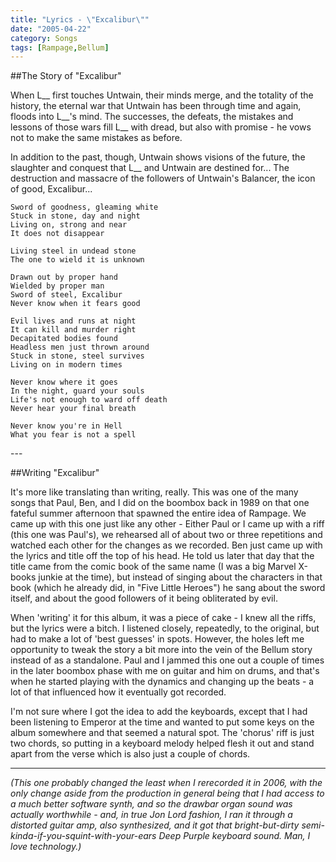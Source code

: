 ```yaml
---
title: "Lyrics - \"Excalibur\""
date: "2005-04-22"
category: Songs
tags: [Rampage,Bellum]
---
```


##The Story of "Excalibur"

When L\_\_ first touches Untwain, their minds merge, and the totality of the history, the eternal war that Untwain has been through time and again, floods into L\_\_'s mind. The successes, the defeats, the mistakes and lessons of those wars fill L\_\_ with dread, but also with promise - he vows not to make the same mistakes as before.

In addition to the past, though, Untwain shows visions of the future, the slaughter and conquest that L\_\_ and Untwain are destined for... The destruction and massacre of the followers of Untwain's Balancer, the icon of good, Excalibur...

```
Sword of goodness, gleaming white
Stuck in stone, day and night
Living on, strong and near
It does not disappear

Living steel in undead stone
The one to wield it is unknown

Drawn out by proper hand
Wielded by proper man
Sword of steel, Excalibur
Never know when it fears good

Evil lives and runs at night
It can kill and murder right
Decapitated bodies found
Headless men just thrown around
Stuck in stone, steel survives
Living on in modern times

Never know where it goes
In the night, guard your souls
Life's not enough to ward off death
Never hear your final breath

Never know you're in Hell
What you fear is not a spell
```

\-\-\-

##Writing "Excalibur"

It's more like translating than writing, really. This was one of the many songs that Paul, Ben, and I did on the boombox back in 1989 on that one fateful summer afternoon that spawned the entire idea of Rampage. We came up with this one just like any other - Either Paul or I came up with a riff (this one was Paul's), we rehearsed all of about two or three repetitions and watched each other for the changes as we recorded. Ben just came up with the lyrics and title off the top of his head. He told us later that day that the title came from the comic book of the same name (I was a big Marvel X-books junkie at the time), but instead of singing about the characters in that book (which he already did, in "Five Little Heroes") he sang about the sword itself, and about the good followers of it being obliterated by evil.

When 'writing' it for this album, it was a piece of cake - I knew all the riffs, but the lyrics were a bitch. I listened closely, repeatedly, to the original, but had to make a lot of 'best guesses' in spots. However, the holes left me opportunity to tweak the story a bit more into the vein of the Bellum story instead of as a standalone. Paul and I jammed this one out a couple of times in the later boombox phase with me on guitar and him on drums, and that's when he started playing with the dynamics and changing up the beats - a lot of that influenced how it eventually got recorded.

I'm not sure where I got the idea to add the keyboards, except that I had been listening to Emperor at the time and wanted to put some keys on the album somewhere and that seemed a natural spot. The 'chorus' riff is just two chords, so putting in a keyboard melody helped flesh it out and stand apart from the verse which is also just a couple of chords.

***

*(This one probably changed the least when I rerecorded it in 2006, with the only change aside from the production in general being that I had access to a much better software synth, and so the drawbar organ sound was actually worthwhile - and, in true Jon Lord fashion, I ran it through a distorted guitar amp, also synthesized, and it got that bright-but-dirty semi-kinda-if-you-squint-with-your-ears Deep Purple keyboard sound. Man, I love technology.)*
